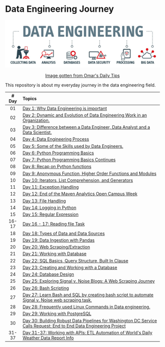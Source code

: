 # Data Engineering Journey 
<div align="center">
  <img src='./templates/images/1676821819731.jpg'/>
  <p><a href="https://www.linkedin.com/pulse/tipoftoday139-free-data-engineering-learning-path-omar-najar/"> Image gotten from Omar's Daily Tips</a></p>
</div>

<div>
This repository is about my everyday journey in the data engineering field.
</div>

| # Day| Topics  | 
|:---:|:-------------|
| 01 | [Day 1: Why Data Engineering is important](https://github.com/Sylvesterchuks/Data_Engineering_Journey/tree/main/Day_01)  |
| 02 | [Day 2: Dynamic and Evolution of Data Engineering Work in an Organization.](https://github.com/Sylvesterchuks/Data_Engineering_Journey/tree/main/Day_02)  |
| 03 | [Day 3: Difference between a Data Engineer, Data Analyst and a Data Scientist.](https://github.com/Sylvesterchuks/Data_Engineering_Journey/tree/main/Day_03)  |
| 04 | [Day 4: Data Engineering Process](https://github.com/Sylvesterchuks/Data_Engineering_Journey/tree/main/Day_04)  |
| 05 | [Day 5: Some of the Skills used by Data Engineers.](https://github.com/Sylvesterchuks/Data_Engineering_Journey/tree/main/Day_05)  |
| 06 | [Day 6: Python Programming Basics](https://github.com/Sylvesterchuks/Data_Engineering_Journey/tree/main/Day_06)  |
| 07 | [Day 7: Python Programming Basics Continues](https://github.com/Sylvesterchuks/Data_Engineering_Journey/tree/main/Day_07)  |
| 08 | [Day 8: Recap on Python functions](https://github.com/Sylvesterchuks/Data_Engineering_Journey/tree/main/Day_08)  |
| 09 | [Day 9: Anonymous Function, Higher Order Functions and Modules](https://github.com/Sylvesterchuks/Data_Engineering_Journey/tree/main/Day_09)  |
| 10 | [Day 10: Iterators, List Comprehension, and Generators](https://github.com/Sylvesterchuks/Data_Engineering_Journey/tree/main/Day_10)  |
| 11 | [Day 11: Exception Handling](https://github.com/Sylvesterchuks/Data_Engineering_Journey/tree/main/Day_11)  |
| 12 | [Day 12: End of the Maven Analytics Open Campus Week](https://github.com/Sylvesterchuks/Data_Engineering_Journey/tree/main/Day_12)  |
| 13 | [Day 13: File Handling](https://github.com/Sylvesterchuks/Data_Engineering_Journey/tree/main/Day_13)  |
| 14 | [Day 14: Logging in Python](https://github.com/Sylvesterchuks/Data_Engineering_Journey/tree/main/Day_14)  |
| 15 | [Day 15: Regular Expression](https://github.com/Sylvesterchuks/Data_Engineering_Journey/tree/main/Day_15)  |
| 16-17 | [Day 16 - 17: Reading file Task](https://github.com/Sylvesterchuks/Data_Engineering_Journey/tree/main/Day_16_17)  |
| 18 | [Day 18: Types of Data and Data Sources](https://github.com/Sylvesterchuks/Data_Engineering_Journey/tree/main/Day_18)|
| 19 | [Day 19: Data Ingestion with Pandas](https://github.com/Sylvesterchuks/Data_Engineering_Journey/tree/main/Day_19)|
| 20 | [Day 20: Web Scraping/Extraction](https://github.com/Sylvesterchuks/Data_Engineering_Journey/tree/main/Day_20)|
| 21 | [Day 21: Working with Database](https://github.com/Sylvesterchuks/Data_Engineering_Journey/tree/main/Day_21)|
| 22 | [Day 22: SQL Basics, Query Structure, Built In Clause](https://github.com/Sylvesterchuks/Data_Engineering_Journey/tree/main/Day_22)|
| 23 | [Day 23: Creating and Working with a Database](https://github.com/Sylvesterchuks/Data_Engineering_Journey/tree/main/Day_23)|
| 24 | [Day 24: Database Design](https://github.com/Sylvesterchuks/Data_Engineering_Journey/tree/main/Day_24)|
| 25 | [Day 25:  Exploring Signal v. Noise Blogs: A Web Scraping Journey](https://github.com/Sylvesterchuks/Data_Engineering_Journey/tree/main/Day_25)|
| 26 | [Day 26: Bash Scripting](https://github.com/Sylvesterchuks/Data_Engineering_Journey/tree/main/Day_26)|
| 27 | [Day 27: Learn Bash and SQL by creating bash script to automate Signal v. Noise web scraping task.](https://github.com/Sylvesterchuks/Data_Engineering_Journey/tree/main/Day_27)|
| 28 | [Day 28: Frequently used Linux Commands in Data engineering.](https://github.com/Sylvesterchuks/Data_Engineering_Journey/tree/main/Day_28)|
| 29 | [Day 29: Working with PostgreSQL](https://github.com/Sylvesterchuks/Data_Engineering_Journey/tree/main/Day_29)|
| 30 | [Day 30: Building Robust Data Pipelines for Washington DC Service Calls Request: End to End Data Engineering Project](https://github.com/Sylvesterchuks/Data_Engineering_Journey/tree/main/Day_30)|
| 31-37 | [Day 31-37: Working with APIs: ETL Automation of World's Daily Weather Data Report Info](https://github.com/Sylvesterchuks/Data_Engineering_Journey/tree/main/Day_31_37)|
